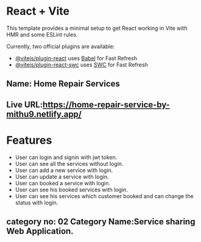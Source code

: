 # React + Vite

This template provides a minimal setup to get React working in Vite with HMR and some ESLint rules.

Currently, two official plugins are available:

- [@vitejs/plugin-react](https://github.com/vitejs/vite-plugin-react/blob/main/packages/plugin-react/README.md) uses [Babel](https://babeljs.io/) for Fast Refresh
- [@vitejs/plugin-react-swc](https://github.com/vitejs/vite-plugin-react-swc) uses [SWC](https://swc.rs/) for Fast Refresh

<h2>
Name: Home Repair Services 
</h2>
<h2>
Live URL:<a href="https://home-repair-service-by-mithu9.netlify.app/">https://home-repair-service-by-mithu9.netlify.app/</a>
</h2>

<h1>Features</h1>
<ul>
<li>User can login and signin with jwt token.</li>
<li>User can see all the services without login.</li>
<li>User can add a new service with login.</li>
<li>User can update a service with login.</li>
<li>User can booked a service with login.</li>
<li>User can see his booked services with login.</li>
<li>User can see his services which customer booked and can change the status  with login.</li>
</ul>

<h2>
category no: 02
Category Name:Service sharing Web Application.
</h2>
